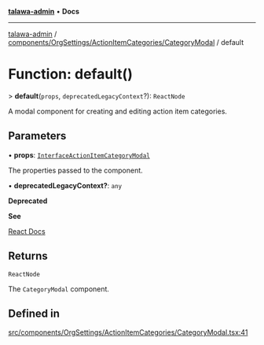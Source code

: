 [**talawa-admin**](../../../../../README.md) • **Docs**

***

[talawa-admin](../../../../../modules.md) / [components/OrgSettings/ActionItemCategories/CategoryModal](../README.md) / default

# Function: default()

\> **default**(`props`, `deprecatedLegacyContext`?): `ReactNode`

A modal component for creating and editing action item categories.

## Parameters

• **props**: [`InterfaceActionItemCategoryModal`](../interfaces/InterfaceActionItemCategoryModal.md)

The properties passed to the component.

• **deprecatedLegacyContext?**: `any`

**Deprecated**

**See**

[React Docs](https://legacy.reactjs.org/docs/legacy-context.html#referencing-context-in-lifecycle-methods)

## Returns

`ReactNode`

The `CategoryModal` component.

## Defined in

[src/components/OrgSettings/ActionItemCategories/CategoryModal.tsx:41](https://github.com/PalisadoesFoundation/talawa-admin/blob/4bef0939e3fab4672bfd3599312195b8557e01a3/src/components/OrgSettings/ActionItemCategories/CategoryModal.tsx#L41)
